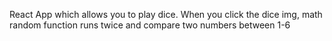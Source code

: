 React App which allows you to play dice. When you click the dice img,  math random function runs twice and compare two numbers between 1-6
